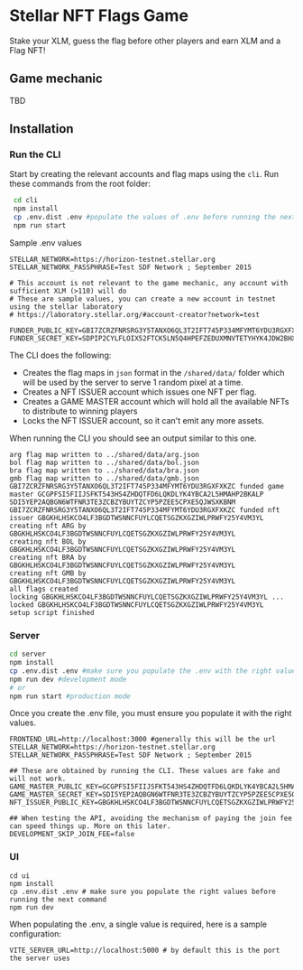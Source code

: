 # Stellar NFT Flags Game

Stake your XLM, guess the flag before other players and earn XLM and a Flag NFT!

## Game mechanic

TBD

## Installation

### Run the CLI

Start by creating the relevant accounts and flag maps using the `cli`. Run these commands from the root folder:

```bash
 cd cli
 npm install
 cp .env.dist .env #populate the values of .env before running the next command
 npm run start
```

Sample .env values

```
STELLAR_NETWORK=https://horizon-testnet.stellar.org
STELLAR_NETWORK_PASSPHRASE=Test SDF Network ; September 2015

# This account is not relevant to the game mechanic, any account with sufficient XLM (>110) will do
# These are sample values, you can create a new account in testnet using the stellar laboratory
# https://laboratory.stellar.org/#account-creator?network=test

FUNDER_PUBLIC_KEY=GBI7ZCRZFNRSRG3Y5TANXO6QL3T2IFT745P334MFYMT6YDU3RGXFXKZG
FUNDER_SECRET_KEY=SDPIP2CYLFLOIX52FTCK5LN5Q4HPEFZEDUXMNVTETYHYK4JDW2BHXHEM
```

The CLI does the following:

* Creates the flag maps in `json` format in the `/shared/data/` folder which will be used by the server to serve 1
  random pixel at a time.
* Creates a NFT ISSUER account which issues one NFT per flag.
* Creates a GAME MASTER account which will hold all the available NFTs to distribute to winning players
* Locks the NFT ISSUER account, so it can't emit any more assets.

When running the CLI you should see an output similar to this one.

```
arg flag map written to ../shared/data/arg.json
bol flag map written to ../shared/data/bol.json
bra flag map written to ../shared/data/bra.json
gmb flag map written to ../shared/data/gmb.json
GBI7ZCRZFNRSRG3Y5TANXO6QL3T2IFT745P334MFYMT6YDU3RGXFXKZC funded game master GCGPFSI5FIIJSFKT543HS4ZHDQTFD6LQKDLYK4YBCA2L5HMAHP2BKALP SDI5YEP2AQBGN6WTFNR3TE3ZCBZYBUYTZCYP5PZEE5CPXE5QJWSXKBNM
GBI7ZCRZFNRSRG3Y5TANXO6QL3T2IFT745P334MFYMT6YDU3RGXFXKZC funded nft issuer GBGKHLHSKCO4LF3BGDTWSNNCFUYLCQETSGZKXGZIWLPRWFY25Y4VM3YL
creating nft ARG by GBGKHLHSKCO4LF3BGDTWSNNCFUYLCQETSGZKXGZIWLPRWFY25Y4VM3YL
creating nft BOL by GBGKHLHSKCO4LF3BGDTWSNNCFUYLCQETSGZKXGZIWLPRWFY25Y4VM3YL
creating nft BRA by GBGKHLHSKCO4LF3BGDTWSNNCFUYLCQETSGZKXGZIWLPRWFY25Y4VM3YL
creating nft GMB by GBGKHLHSKCO4LF3BGDTWSNNCFUYLCQETSGZKXGZIWLPRWFY25Y4VM3YL
all flags created
locking GBGKHLHSKCO4LF3BGDTWSNNCFUYLCQETSGZKXGZIWLPRWFY25Y4VM3YL ...
locked GBGKHLHSKCO4LF3BGDTWSNNCFUYLCQETSGZKXGZIWLPRWFY25Y4VM3YL
setup script finished
```

### Server

```bash
cd server
npm install
cp .env.dist .env #make sure you populate the .env with the right values
npm run dev #development mode
# or
npm run start #production mode
```

Once you create the .env file, you must ensure you populate it with the right values.

```
FRONTEND_URL=http://localhost:3000 #generally this will be the url
STELLAR_NETWORK=https://horizon-testnet.stellar.org
STELLAR_NETWORK_PASSPHRASE=Test SDF Network ; September 2015

## These are obtained by running the CLI. These values are fake and will not work.
GAME_MASTER_PUBLIC_KEY=GCGPFSI5FIIJSFKT543HS4ZHDQTFD6LQKDLYK4YBCA2L5HMAHP2BKALA
GAME_MASTER_SECRET_KEY=SDI5YEP2AQBGN6WTFNR3TE3ZCBZYBUYTZCYP5PZEE5CPXE5QJWSXKBNN
NFT_ISSUER_PUBLIC_KEY=GBGKHLHSKCO4LF3BGDTWSNNCFUYLCQETSGZKXGZIWLPRWFY25Y4VM3A2

## When testing the API, avoiding the mechanism of paying the join fee can speed things up. More on this later.
DEVELOPMENT_SKIP_JOIN_FEE=false
```

### UI

```
cd ui
npm install
cp .env.dist .env # make sure you populate the right values before running the next command
npm run dev
```

When populating the .env, a single value is required, here is a sample configuration:

```
VITE_SERVER_URL=http://localhost:5000 # by default this is the port the server uses
```
